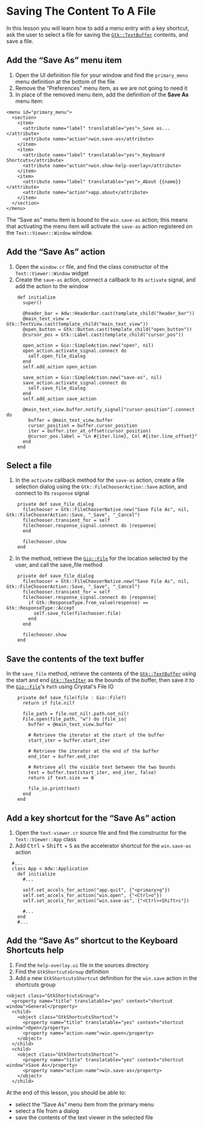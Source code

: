 # Saving The Content To A File

In this lesson you will learn how to add a menu entry with a key shortcut, ask the user to select a file for saving the [`Gtk::TextBuffer`](https://libadwaita.geopjr.dev/docs/Gtk/TextBuffer.html) contents, and save a file.

## Add the “Save As” menu item

1. Open the UI definition file for your window and find the `primary_menu` menu definition at the bottom of the file
2. Remove the “Preferences” menu item, as we are not going to need it
3. In place of the removed menu item, add the definition of the **Save As** menu item:

```xml{3-6}
<menu id="primary_menu">
  <section>
    <item>
      <attribute name="label" translatable="yes">_Save as...</attribute>
      <attribute name="action">win.save-as</attribute>
    </item>
    <item>
      <attribute name="label" translatable="yes">_Keyboard Shortcuts</attribute>
      <attribute name="action">win.show-help-overlay</attribute>
    </item>
    <item>
      <attribute name="label" translatable="yes">_About {{name}}</attribute>
      <attribute name="action">app.about</attribute>
    </item>
  </section>
</menu>
```

The “Save as” menu item is bound to the `win.save-as` action; this means that activating the menu item will activate the `save-as` action registered on the `Text::Viewer::Window` window.

## Add the “Save As” action

1. Open the `window.cr` file, and find the class constructor of the `Text::Viewer::Window` widget
1. Create the `save-as` action, connect a callback to its `activate` signal, and add the action to the window

```crystal{15-19}
    def initialize
      super()

      @header_bar = Adw::HeaderBar.cast(template_child("header_bar"))
      @main_text_view = Gtk::TextView.cast(template_child("main_text_view"))
      @open_button = Gtk::Button.cast(template_child("open_button"))
      @cursor_pos = Gtk::Label.cast(template_child("cursor_pos"))

      open_action = Gio::SimpleAction.new("open", nil)
      open_action.activate_signal.connect do
        self.open_file_dialog
      end
      self.add_action open_action

      save_action = Gio::SimpleAction.new("save-as", nil)
      save_action.activate_signal.connect do
        self.save_file_dialog
      end
      self.add_action save_action

      @main_text_view.buffer.notify_signal["cursor-position"].connect do
        buffer = @main_text_view.buffer
        cursor_position = buffer.cursor_position
        iter = buffer.iter_at_offset(cursor_position)
        @cursor_pos.label = "Ln #{iter.line}, Col #{iter.line_offset}"
      end
    end
```

## Select a file

1. In the `activate` callback method for the `save-as` action, create a file selection dialog using the `Gtk::FileChooserAction::Save` action, and connect to its `response` signal

```crystal
    private def save_file_dialog
      filechooser = Gtk::FileChooserNative.new("Save File As", nil, Gtk::FileChooserAction::Save, "_Save", "_Cancel")
      filechooser.transient_for = self
      filechooser.response_signal.connect do |response|
      end

      filechooser.show
    end
```

2. In the method, retrieve the [`Gio::File`](https://libadwaita.geopjr.dev/docs/Gio/File.html) for the location selected by the user, and call the save_file method

```crystal{5-7}
    private def save_file_dialog
      filechooser = Gtk::FileChooserNative.new("Save File As", nil, Gtk::FileChooserAction::Save, "_Save", "_Cancel")
      filechooser.transient_for = self
      filechooser.response_signal.connect do |response|
        if Gtk::ResponseType.from_value(response) == Gtk::ResponseType::Accept
          self.save_file(filechooser.file)
        end
      end

      filechooser.show
    end
```

## Save the contents of the text buffer

In the `save_file` method, retrieve the contents of the [`Gtk::TextBuffer`](https://libadwaita.geopjr.dev/docs/Gtk/TextBuffer.html) using the start and end [`Gtk::TextIter`](https://libadwaita.geopjr.dev/docs/Gtk/TextIter.html) as the bounds of the buffer, then save it to the [`Gio::File`](https://libadwaita.geopjr.dev/docs/Gio/File.html)'s `Path` using Crystal's File IO

```crystal
    private def save_file(file : Gio::File?)
      return if file.nil?

      file_path = file.not_nil!.path.not_nil!
      File.open(file_path, "w") do |file_io|
        buffer = @main_text_view.buffer

        # Retrieve the iterator at the start of the buffer
        start_iter = buffer.start_iter

        # Retrieve the iterator at the end of the buffer
        end_iter = buffer.end_iter

        # Retrieve all the visible text between the two bounds
        text = buffer.text(start_iter, end_iter, false)
        return if text.size == 0

        file_io.print(text)
      end
    end
```

## Add a key shortcut for the “Save As” action

1. Open the `text-viewer.cr` source file and find the constructor for the `Text::Viewer::App` class
1. Add <kbd>Ctrl</kbd> + <kbd>Shift</kbd> + <kbd>S</kbd> as the accelerator shortcut for the `win.save-as` action

```crystal{8}
  #...
  class App < Adw::Application
    def initialize
      #...

      self.set_accels_for_action("app.quit", {"<primary>q"})
      self.set_accels_for_action("win.open", {"<Ctrl>o"})
      self.set_accels_for_action("win.save-as", {"<Ctrl><Shift>s"})

      #...
    end
    #...
```

## Add the “Save As” shortcut to the Keyboard Shortcuts help

1. Find the `help-overlay.ui` file in the sources directory
1. Find the `GtkShortcutsGroup` definition
1. Add a new `GtkShortcutsShortcut` definition for the `win.save` action in the shortcuts group

```xml{9-14}
<object class="GtkShortcutsGroup">
  <property name="title" translatable="yes" context="shortcut window">General</property>
  <child>
    <object class="GtkShortcutsShortcut">
      <property name="title" translatable="yes" context="shortcut window">Open</property>
      <property name="action-name">win.open</property>
    </object>
  </child>
  <child>
    <object class="GtkShortcutsShortcut">
      <property name="title" translatable="yes" context="shortcut window">Save As</property>
      <property name="action-name">win.save-as</property>
    </object>
  </child>
```

At the end of this lesson, you should be able to:

- select the “Save As” menu item from the primary menu
- select a file from a dialog
- save the contents of the text viewer in the selected file
